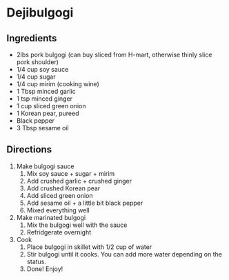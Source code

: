 Dejibulgogi
===========

Ingredients
-----------

- 2lbs pork bulgogi (can buy sliced from H-mart, otherwise thinly slice pork shoulder)
- 1/4 cup soy sauce
- 1/4 cup sugar
- 1/4 cup mirim (cooking wine)
- 1 Tbsp minced garlic
- 1 tsp minced ginger
- 1 cup sliced green onion
- 1 Korean pear, pureed
- Black pepper
- 3 Tbsp sesame oil

Directions
----------

1. Make bulgogi sauce
    1. Mix soy sauce + sugar + mirim
    2. Add crushed garlic + crushed ginger
    3. Add crushed Korean pear
    4. Add sliced green onion
    5. Add sesame oil + a little bit black pepper
    6. Mixed everything well
2. Make marinated bulgogi
    1. Mix the bulgogi well with the sauce
    2. Refridgerate overnight
3. Cook
    1. Place bulgogi in skillet with 1/2 cup of water
    2. Stir bulgogi until it cooks. You can add more water depending on the status.
    3. Done! Enjoy!

